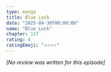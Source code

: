 ```yaml
---
type: manga
title: Blue Lock
date: "2025-04-30T00:00:00"
name: "Blue Lock"
chapter: 117
rating: 4
ratingEmoji: "⭐️⭐️⭐️⭐️"
---
```


_[No review was written for this episode]_